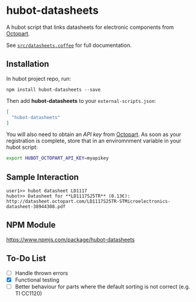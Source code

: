 # hubot-datasheets

A hubot script that links datasheets for electronic components from [Octopart](https://octopart.com/).

See [`src/datasheets.coffee`](src/datasheets.coffee) for full documentation.

## Installation

In hubot project repo, run:

`npm install hubot-datasheets --save`

Then add **hubot-datasheets** to your `external-scripts.json`:

```json
[
  "hubot-datasheets"
]
```

You will also need to obtain an *API key* from [Octopart](https://octopart.com/api/register).
As soon as your registration is complete, store that in an enviromnment variable in your hubot script:

```bash
export HUBOT_OCTOPART_API_KEY=myapikey
```

## Sample Interaction

```
user1>> hubot datasheet LD1117
hubot>> Datasheet for **LD1117S25TR** (0.13€): http://datasheet.octopart.com/LD1117S25TR-STMicroelectronics-datasheet-38944308.pdf
```

## NPM Module

https://www.npmjs.com/package/hubot-datasheets

## To-Do List
- [ ] Handle thrown errors
- [x] Functional testing
- [ ] Better behaviour for parts where the default sorting is not correct (e.g. TI CC1120)

